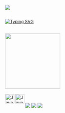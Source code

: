 ![](https://komarev.com/ghpvc/?username=Julio-Rmos&color=blueviolet&style=plastic&label=Visitantes) 
##

[![Typing SVG](https://readme-typing-svg.herokuapp.com/?color=FFFFFF&size=35&center=true&vCenter=true&width=1000&lines=Bem+Vindo(a),+Eu+Sou+Júlio+Ramos!+:%29)](https://git.io/typing-svg)
##

<div>
<a href="https://github.com/Julio-Rmos">
<img height="180em" src="https://github-readme-stats.vercel.app/api?username=Julio-Rmos&show_icons=true&theme=midnight-purple&include_all_commits=true&count_private=true&locale=pt-br"/>

</div>

<div style="display: inline_block"><br>
 
<img align="left" alt="JavaScript" width="30px" src="https://user-images.githubusercontent.com/74038190/212257454-16e3712e-945a-4ca2-b238-408ad0bf87e6.gif"/>
<img align="left" alt="JavaScript" width="30px" src="https://user-images.githubusercontent.com/74038190/238200622-e0d299f2-767c-4c21-bd49-90f2a19f1a78.gif"/>
</div>

##

<div>
  <a href="https://instagram.com/julio__rmos?igshid=NzZlODBkYWE4Ng%3D%3D&utm_source=qr" target="_blank"><img src="https://img.shields.io/badge/-Instagram-%23E4405F?style=for-the-badge&logo=instagram&logoColor=white" target="_blank"></a>
<a href = "mailto:julio.bioramos@gmail.com"><img src="https://img.shields.io/badge/-Gmail-%23333?style=for-the-badge&logo=gmail&logoColor=white" target="_blank"></a>
<a href="https://www.linkedin.com/in/júlio-césar-ramos-53282928a" target="_blank"><img src="https://img.shields.io/badge/-LinkedIn-%230077B5?style=for-the-badge&logo=linkedin&logoColor=white" target="_blank"></a> 

</div>



